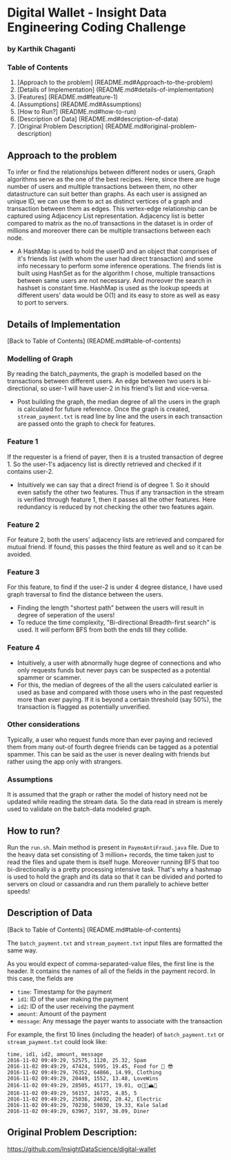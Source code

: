 # Digital Wallet - Insight Data Engineering Coding Challenge
### by Karthik Chaganti

### Table of Contents

1. [Approach to the problem] (README.md#Approach-to-the-problem)
2. [Details of Implementation] (README.md#details-of-implementation)
3. [Features] (README.md#feature-1)
4. [Assumptions] (README.md#Assumptions)
4. [How to Run?] (README.md#how-to-run)
5. [Description of Data] (README.md#description-of-data)
6. [Original Problem Description] (README.md#original-problem-description)

## Approach to the problem
To infer or find the relationships between different nodes or users, Graph algorithms serve as the one of the best recipes. Here, since there are huge number of users and multiple transactions between them, no other datastructure can suit better than graphs. As each user is assigned an unique ID, we can use them to act as distinct vertices of a graph and transaction between them as edges. This vertex-edge relationship can be captured using Adjacency List representation. Adjacency list is better compared to matrix as the no.of transactions in the dataset is in order of millions and moreover there can be multiple transactions between each node. 
* A HashMap is used to hold the userID and an object that comprises of it's friends list (with whom the user had direct transaction) and some info necessary to perform some inference operations. The friends list is built using HashSet as for the algorithm I chose, multiple transactions between same users are not necessary. And moreover the search in hashset is constant time. HashMap is used as the lookup speeds at different users' data would be O(1) and its easy to store as well as easy to port to servers.

## Details of Implementation
[Back to Table of Contents] (README.md#table-of-contents)
### Modelling of Graph
By reading the batch_payments, the graph is modelled based on the transactions between different users. An edge between two users is bi-directional, so user-1 will have user-2 in his friend's list and vice-versa. 
* Post building the graph, the median degree of all the users in the graph is calculated for future reference.
Once the graph is created, `stream_payment.txt` is read line by line and the users in each transaction are passed onto the graph to check for features.

### Feature 1
If the requester is a friend of payer, then it is a trusted transaction of degree 1. So the user-1's adjacency list is directly retrieved and checked if it contains user-2. 
* Intuitively we can say that a direct friend is of degree 1. So it should even satisfy the other two features. Thus if any transaction in the stream is verified through feature 1, then it passes all the other features. Here redundancy is reduced by not checking the other two features again. 

### Feature 2

For feature 2, both the users' adjacency lists are retrieved and compared for mutual friend. If found, this passes the third feature as well and so it can be avoided.

### Feature 3
For this feature, to find if the user-2 is under 4 degree distance, I have used graph traversal to find the distance between the users. 
* Finding the length "shortest path" between the users will result in degree of seperation of the users!
* To reduce the time complexity, "Bi-directional Breadth-first search" is used. It will perform BFS from both the ends till they collide.

### Feature 4

* Intuitively, a user with abnormally huge degree of connections and who only requests funds but never pays can be suspected as a potential spammer or scammer.
* For this, the median of degrees of the all the users calculated earlier is used as base and compared with those users who in the past requested more than ever paying. If it is beyond a certain threshold (say 50%), the transaction is flagged as potentially unverified.

### Other considerations
Typically, a user who request funds more than ever paying and recieved them from many out-of fourth degree friends can be tagged as a potential spammer. This can be said as the user is never dealing with friends but rather using the app only with strangers.

### Assumptions
It is assumed that the graph or rather the model of history need not be updated while reading the stream data. So the data read in stream is merely used to validate on the batch-data modeled graph.

## How to run? 
Run the `run.sh`. Main method is present in `PaymoAntiFraud.java` file. Due to the heavy data set consisting of 3 million+ records,
the time taken just to read the files and upate them is itself huge. Moreover running BFS that too bi-directionally is a pretty processing intensive task. That's why a hashmap is used to hold the graph and its data so that it can be divided and ported to servers on cloud or cassandra and run them parallely to achieve better speeds!

## Description of Data
[Back to Table of Contents] (README.md#table-of-contents)

The `batch_payment.txt` and `stream_payment.txt` input files are formatted the same way.

As you would expect of comma-separated-value files, the first line is the header. It contains the names of all of the fields in the payment record. In this case, the fields are 

* `time`: Timestamp for the payment 
* `id1`: ID of the user making the payment 
* `id2`: ID of the user receiving the payment 
* `amount`: Amount of the payment 
* `message`: Any message the payer wants to associate with the transaction

For example, the first 10 lines (including the header) of `batch_payment.txt` or `stream_payment.txt` could look like: 

	time, id1, id2, amount, message
	2016-11-02 09:49:29, 52575, 1120, 25.32, Spam
	2016-11-02 09:49:29, 47424, 5995, 19.45, Food for 🌽 😎
	2016-11-02 09:49:29, 76352, 64866, 14.99, Clothing
	2016-11-02 09:49:29, 20449, 1552, 13.48, LoveWins
	2016-11-02 09:49:29, 28505, 45177, 19.01, 🌞🍻🌲🏔🍆
	2016-11-02 09:49:29, 56157, 16725, 4.85, 5
	2016-11-02 09:49:29, 25036, 24692, 20.42, Electric
	2016-11-02 09:49:29, 70230, 59830, 19.33, Kale Salad
	2016-11-02 09:49:29, 63967, 3197, 38.09, Diner
	 
## Original Problem Description:
https://github.com/InsightDataScience/digital-wallet
